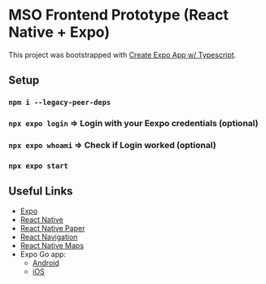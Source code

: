 # MSO Frontend Prototype (React Native + Expo)

This project was bootstrapped with [Create Expo App w/ Typescript](https://docs.expo.dev/guides/typescript/#starting-from-scratch-using-a-typescript-template).

## Setup

### `npm i --legacy-peer-deps`

### `npx expo login` => Login with your Eexpo credentials (optional)

### `npx expo whoami` => Check if Login worked (optional)

### `npx expo start`

## Useful Links

- [Expo](https://docs.expo.dev/)
- [React Native](https://reactnative.dev/docs/getting-started)
- [React Native Paper](https://callstack.github.io/react-native-paper/)
- [React Navigation](https://reactnavigation.org/docs/getting-started)
- [React Native Maps](https://github.com/react-native-maps/react-native-maps)
- Expo Go app:
  - [Android](https://play.google.com/store/apps/details?id=host.exp.exponent&hl=de&gl=US)
  - [iOS](https://apps.apple.com/de/app/expo-go/id982107779)
